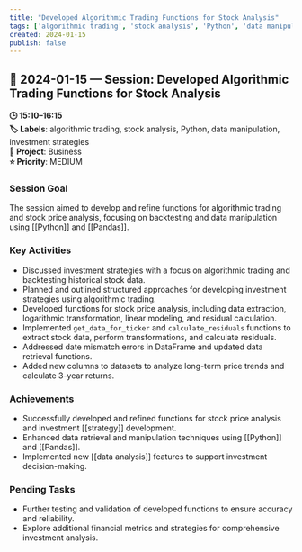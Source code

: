 ```yaml
---
title: "Developed Algorithmic Trading Functions for Stock Analysis"
tags: ['algorithmic trading', 'stock analysis', 'Python', 'data manipulation', 'investment strategies']
created: 2024-01-15
publish: false
---
```


## 📅 2024-01-15 — Session: Developed Algorithmic Trading Functions for Stock Analysis

**🕒 15:10–16:15**  
**🏷️ Labels**: algorithmic trading, stock analysis, Python, data manipulation, investment strategies  
**📂 Project**: Business  
**⭐ Priority**: MEDIUM  


### Session Goal
The session aimed to develop and refine functions for algorithmic trading and stock price analysis, focusing on backtesting and data manipulation using [[Python]] and [[Pandas]].

### Key Activities
- Discussed investment strategies with a focus on algorithmic trading and backtesting historical stock data.
- Planned and outlined structured approaches for developing investment strategies using algorithmic trading.
- Developed functions for stock price analysis, including data extraction, logarithmic transformation, linear modeling, and residual calculation.
- Implemented `get_data_for_ticker` and `calculate_residuals` functions to extract stock data, perform transformations, and calculate residuals.
- Addressed date mismatch errors in DataFrame and updated data retrieval functions.
- Added new columns to datasets to analyze long-term price trends and calculate 3-year returns.

### Achievements
- Successfully developed and refined functions for stock price analysis and investment [[strategy]] development.
- Enhanced data retrieval and manipulation techniques using [[Python]] and [[Pandas]].
- Implemented new [[data analysis]] features to support investment decision-making.

### Pending Tasks
- Further testing and validation of developed functions to ensure accuracy and reliability.
- Explore additional financial metrics and strategies for comprehensive investment analysis.
